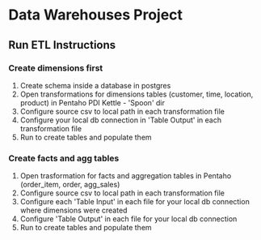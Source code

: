 # Data Warehouses Project

## Run ETL Instructions 

### Create dimensions first

1. Create schema inside a database in postgres
2. Open transformations for dimensions tables (customer, time, location, product) in Pentaho PDI Kettle - 'Spoon' dir
3. Configure source csv to local path in each transformation file
4. Configure your local db connection in 'Table Output' in each transformation file
5. Run to create tables and populate them

### Create facts and agg tables

1. Open trasformation for facts and aggregation tables in Pentaho (order_item, order, agg_sales)
2. Configure source csv to local path in each transformation file
3. Configure each 'Table Input' in each file for your local db connection where dimensions were created
4. Configure 'Table Output' in each file for your local db connection
5. Run to create tables and populate them
